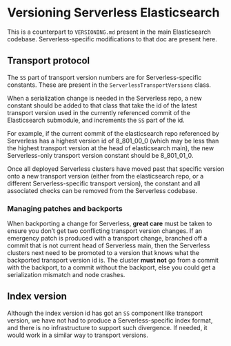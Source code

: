 Versioning Serverless Elasticsearch
========================

This is a counterpart to `VERSIONING.md` present in the main Elasticsearch codebase.
Serverless-specific modifications to that doc are present here.

## Transport protocol

The `SS` part of transport version numbers are for Serverless-specific constants.
These are present in the `ServerlessTransportVersions` class.

When a serialization change is needed in the Serverless repo, a new constant
should be added to that class that take the id of the latest transport version
used in the currently referenced commit of the Elasticsearch submodule,
and increments the `SS` part of the id.

For example, if the current commit of the elasticsearch repo referenced by Serverless
has a highest version id of 8_801_00_0 (which may be less than the highest
transport version at the head of elasticsearch main),
the new Serverless-only transport version constant should be 8_801_01_0.

Once all deployed Serverless clusters have moved past that specific version
onto a new transport version (either from the elasticsearch repo,
or a different Serverless-specific transport version), the constant
and all associated checks can be removed from the Serverless codebase.

### Managing patches and backports

When backporting a change for Serverless, **great care** must be taken to ensure
you don’t get two conflicting transport version changes. If an emergency patch
is produced with a transport change, branched off a commit that is not current
head of Serverless main, then the Serverless clusters next need to be promoted
to a version that knows what the backported transport version id is.
The cluster **must not** go from a commit with the backport,
to a commit without the backport, else you could get a serialization mismatch and node crashes.

## Index version

Although the index version id has got an `SS` component like transport version,
we have not had to produce a Serverless-specific index format, and there is
no infrastructure to support such divergence. If needed, it would work
in a similar way to transport versions.
